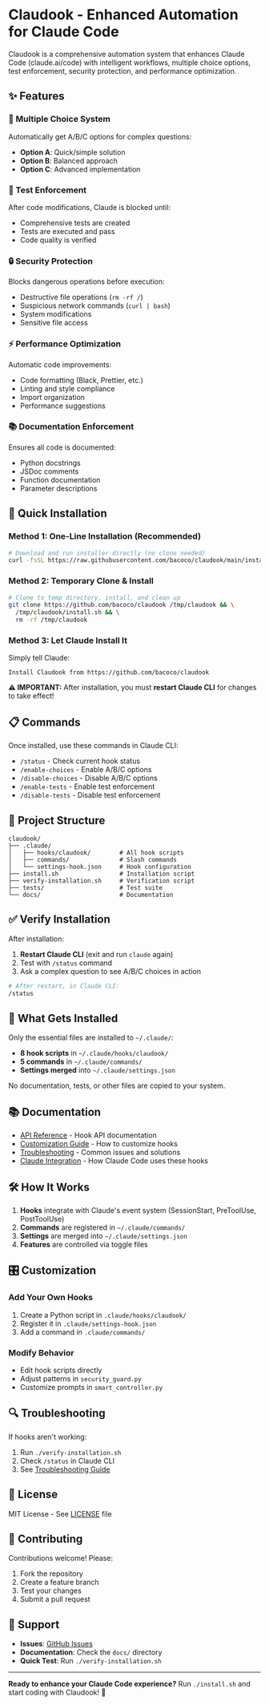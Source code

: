 # Claudook - Enhanced Automation for Claude Code

Claudook is a comprehensive automation system that enhances Claude Code (claude.ai/code) with intelligent workflows, multiple choice options, test enforcement, security protection, and performance optimization.

## ✨ Features

### 🎯 Multiple Choice System
Automatically get A/B/C options for complex questions:
- **Option A**: Quick/simple solution
- **Option B**: Balanced approach
- **Option C**: Advanced implementation

### 🧪 Test Enforcement
After code modifications, Claude is blocked until:
- Comprehensive tests are created
- Tests are executed and pass
- Code quality is verified

### 🔒 Security Protection
Blocks dangerous operations before execution:
- Destructive file operations (`rm -rf /`)
- Suspicious network commands (`curl | bash`)
- System modifications
- Sensitive file access

### ⚡ Performance Optimization
Automatic code improvements:
- Code formatting (Black, Prettier, etc.)
- Linting and style compliance
- Import organization
- Performance suggestions

### 📚 Documentation Enforcement
Ensures all code is documented:
- Python docstrings
- JSDoc comments
- Function documentation
- Parameter descriptions

## 🚀 Quick Installation

### Method 1: One-Line Installation (Recommended)
```bash
# Download and run installer directly (no clone needed)
curl -fsSL https://raw.githubusercontent.com/bacoco/claudook/main/install.sh | bash
```

### Method 2: Temporary Clone & Install
```bash
# Clone to temp directory, install, and clean up
git clone https://github.com/bacoco/claudook /tmp/claudook && \
  /tmp/claudook/install.sh && \
  rm -rf /tmp/claudook
```

### Method 3: Let Claude Install It
Simply tell Claude:
```
Install Claudook from https://github.com/bacoco/claudook
```

**⚠️ IMPORTANT:** After installation, you must **restart Claude CLI** for changes to take effect!

## 📋 Commands

Once installed, use these commands in Claude CLI:

- `/status` - Check current hook status
- `/enable-choices` - Enable A/B/C options
- `/disable-choices` - Disable A/B/C options
- `/enable-tests` - Enable test enforcement
- `/disable-tests` - Disable test enforcement

## 🔧 Project Structure

```
claudook/
├── .claude/
│   ├── hooks/claudook/        # All hook scripts
│   ├── commands/              # Slash commands
│   └── settings-hook.json     # Hook configuration
├── install.sh                 # Installation script
├── verify-installation.sh     # Verification script
├── tests/                     # Test suite
└── docs/                      # Documentation
```

## ✅ Verify Installation

After installation:

1. **Restart Claude CLI** (exit and run `claude` again)
2. Test with `/status` command
3. Ask a complex question to see A/B/C choices in action

```bash
# After restart, in Claude CLI:
/status
```

## 🧪 What Gets Installed

Only the essential files are installed to `~/.claude/`:
- **8 hook scripts** in `~/.claude/hooks/claudook/`
- **5 commands** in `~/.claude/commands/`
- **Settings merged** into `~/.claude/settings.json`

No documentation, tests, or other files are copied to your system.

## 📚 Documentation

- [API Reference](docs/API.md) - Hook API documentation
- [Customization Guide](docs/CUSTOMIZATION.md) - How to customize hooks
- [Troubleshooting](docs/TROUBLESHOOTING.md) - Common issues and solutions
- [Claude Integration](CLAUDE.md) - How Claude Code uses these hooks

## 🛠️ How It Works

1. **Hooks** integrate with Claude's event system (SessionStart, PreToolUse, PostToolUse)
2. **Commands** are registered in `~/.claude/commands/`
3. **Settings** are merged into `~/.claude/settings.json`
4. **Features** are controlled via toggle files

## 🎛️ Customization

### Add Your Own Hooks

1. Create a Python script in `.claude/hooks/claudook/`
2. Register it in `.claude/settings-hook.json`
3. Add a command in `.claude/commands/`

### Modify Behavior

- Edit hook scripts directly
- Adjust patterns in `security_guard.py`
- Customize prompts in `smart_controller.py`

## 🔍 Troubleshooting

If hooks aren't working:

1. Run `./verify-installation.sh`
2. Check `/status` in Claude CLI
3. See [Troubleshooting Guide](docs/TROUBLESHOOTING.md)

## 📄 License

MIT License - See [LICENSE](LICENSE) file

## 🤝 Contributing

Contributions welcome! Please:
1. Fork the repository
2. Create a feature branch
3. Test your changes
4. Submit a pull request

## 🌟 Support

- **Issues**: [GitHub Issues](https://github.com/bacoco/claudook/issues)
- **Documentation**: Check the `docs/` directory
- **Quick Test**: Run `./verify-installation.sh`

---

**Ready to enhance your Claude Code experience?** Run `./install.sh` and start coding with Claudook! 🚀